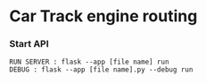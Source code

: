 # Car Track engine routing

### Start API
```
RUN SERVER : flask --app [file name] run
DEBUG : flask --app [file name].py --debug run
```